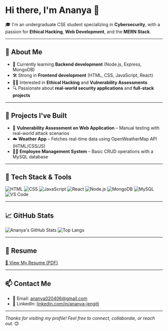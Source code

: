 # Hi there, I'm Ananya 👋

🎓 I'm an undergraduate CSE student specializing in **Cybersecurity**, with a passion for **Ethical Hacking**, **Web Development**, and the **MERN Stack**.

---

## 🚀 About Me
- 🌱 Currently learning **Backend development** (Node.js, Express, MongoDB)
- 🛠️ Strong in **Frontend development** (HTML, CSS, JavaScript, React)
- 🕵️‍♀️ Interested in **Ethical Hacking** and **Vulnerability Assessments**
- 🔍 Passionate about **real-world security applications** and **full-stack projects**

---

## 🧠 Projects I've Built
- 🔐 **Vulnerability Assessment on Web Application** – Manual testing with real-world attack scenarios
- ☁️ **Weather App** – Fetches real-time data using OpenWeatherMap API (HTML/CSS/JS)
- 👩‍💼 **Employee Management System** – Basic CRUD operations with a MySQL database

---

## 🧰 Tech Stack & Tools
![HTML](https://img.shields.io/badge/-HTML5-E34F26?style=flat&logo=html5&logoColor=white)
![CSS](https://img.shields.io/badge/-CSS3-1572B6?style=flat&logo=css3)
![JavaScript](https://img.shields.io/badge/-JavaScript-F7DF1E?style=flat&logo=javascript&logoColor=black)
![React](https://img.shields.io/badge/-React-61DAFB?style=flat&logo=react&logoColor=black)
![Node.js](https://img.shields.io/badge/-Node.js-339933?style=flat&logo=node.js&logoColor=white)
![MongoDB](https://img.shields.io/badge/-MongoDB-47A248?style=flat&logo=mongodb&logoColor=white)
![MySQL](https://img.shields.io/badge/-MySQL-00758F?style=flat&logo=mysql)
![VS Code](https://img.shields.io/badge/-VSCode-007ACC?style=flat&logo=visual-studio-code)

---

## 📈 GitHub Stats
![Ananya's GitHub Stats](https://github-readme-stats.vercel.app/api?username=ananya020406&show_icons=true&theme=radical)
![Top Langs](https://github-readme-stats.vercel.app/api/top-langs/?username=ananya020406&layout=compact&theme=radical)

---

## 📎 Resume
[📄 View My Resume (PDF)](https://github.com/ananya020406/ananya020406/blob/main/Ananya_Resume.pdf)

---

## 📫 Contact Me
- 📧 Email: [ananya020406@gmail.com](mailto:ananya020406@gmail.com)
- 🔗 LinkedIn: [linkedin.com/in/ananya-jengiti](https://www.linkedin.com/in/ananya-jengiti)

---

_Thanks for visiting my profile! Feel free to connect, collaborate, or reach out._ 😊
